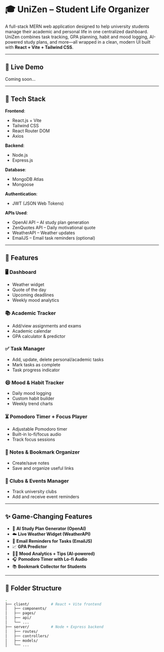 # 🎓 UniZen – Student Life Organizer

A full-stack MERN web application designed to help university students manage their academic and personal life in one centralized dashboard. UniZen combines task tracking, GPA planning, habit and mood logging, AI-powered study plans, and more—all wrapped in a clean, modern UI built with **React + Vite + Tailwind CSS**.

---

## 🚀 Live Demo

Coming soon...

---

## 🧰 Tech Stack

**Frontend**:  
- React.js + Vite  
- Tailwind CSS  
- React Router DOM  
- Axios  

**Backend**:  
- Node.js  
- Express.js  

**Database**:  
- MongoDB Atlas  
- Mongoose  

**Authentication**:  
- JWT (JSON Web Tokens)  

**APIs Used**:
- OpenAI API – AI study plan generation  
- ZenQuotes API – Daily motivational quote  
- WeatherAPI – Weather updates  
- EmailJS – Email task reminders (optional)

---

## 🧠 Features

### 🖥️ Dashboard  
- Weather widget  
- Quote of the day  
- Upcoming deadlines  
- Weekly mood analytics  

### 📚 Academic Tracker  
- Add/view assignments and exams  
- Academic calendar  
- GPA calculator & predictor  

### ✅ Task Manager  
- Add, update, delete personal/academic tasks  
- Mark tasks as complete  
- Task progress indicator  

### 😄 Mood & Habit Tracker  
- Daily mood logging  
- Custom habit builder  
- Weekly trend charts  

### ⏳ Pomodoro Timer + Focus Player  
- Adjustable Pomodoro timer  
- Built-in lo-fi/focus audio  
- Track focus sessions  

### 📌 Notes & Bookmark Organizer  
- Create/save notes  
- Save and organize useful links  

### 🏫 Clubs & Events Manager  
- Track university clubs  
- Add and receive event reminders  

---

## ✨ Game-Changing Features

- 🧠 **AI Study Plan Generator (OpenAI)**  
- ☁️ **Live Weather Widget (WeatherAPI)**  
- 🔔 **Email Reminders for Tasks (EmailJS)**  
- 📈 **GPA Predictor**  
- 🧘‍♂️ **Mood Analytics + Tips (AI-powered)**  
- 🎧 **Pomodoro Timer with Lo-fi Audio**  
- 📚 **Bookmark Collector for Students**

---

## 📁 Folder Structure

```bash
.
├── client/          # React + Vite frontend
│   ├── components/
│   ├── pages/
│   ├── api/
│   └── ...
├── server/          # Node + Express backend
│   ├── routes/
│   ├── controllers/
│   ├── models/
│   └── ...
